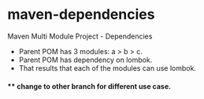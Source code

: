 # maven-dependencies
Maven Multi Module Project - Dependencies

- Parent POM has 3 modules: a > b > c.
- Parent POM has dependency on lombok.
- That results that each of the modules can use lombok. 

#### ** change to other branch for different use case.